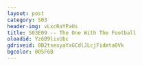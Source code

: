 ```yaml
---
layout: post 
category: S03 
header-img: vLxcRaYPaUs 
title: S03E09 -- The One With The Football 
oloadid: Yz6B9lixUbc 
gdriveid: 0B2tsexyaYxGCdlJLcjFidmtaOVk 
bgcolor: 005F6B
--- 
```

<!--more--> 
